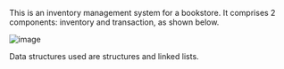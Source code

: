 This is an inventory management system for a bookstore. It comprises 2 components: inventory and transaction, as shown below.

![image](https://user-images.githubusercontent.com/65298005/123541954-8ce89700-d779-11eb-9821-a7c42878ca74.png)

Data structures used are structures and linked lists.
